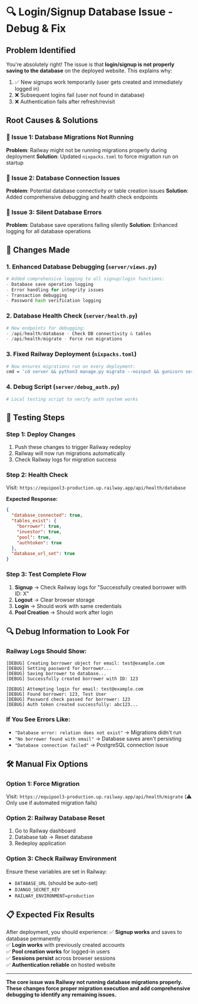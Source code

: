 # 🔍 Login/Signup Database Issue - Debug & Fix

## Problem Identified

You're absolutely right! The issue is that **login/signup is not properly saving to the database** on the deployed website. This explains why:

1. ✅ New signups work temporarily (user gets created and immediately logged in)
2. ❌ Subsequent logins fail (user not found in database)
3. ❌ Authentication fails after refresh/revisit

## Root Causes & Solutions

### 🎯 Issue 1: Database Migrations Not Running
**Problem**: Railway might not be running migrations properly during deployment
**Solution**: Updated `nixpacks.toml` to force migration run on startup

### 🎯 Issue 2: Database Connection Issues  
**Problem**: Potential database connectivity or table creation issues
**Solution**: Added comprehensive debugging and health check endpoints

### 🎯 Issue 3: Silent Database Errors
**Problem**: Database save operations failing silently
**Solution**: Enhanced logging for all database operations

## 🔧 Changes Made

### 1. Enhanced Database Debugging (`server/views.py`)
```python
# Added comprehensive logging to all signup/login functions:
- Database save operation logging
- Error handling for integrity issues
- Transaction debugging
- Password hash verification logging
```

### 2. Database Health Check (`server/health.py`)
```python
# New endpoints for debugging:
- /api/health/database - Check DB connectivity & tables
- /api/health/migrate - Force run migrations
```

### 3. Fixed Railway Deployment (`nixpacks.toml`)
```bash
# Now ensures migrations run on every deployment:
cmd = 'cd server && python3 manage.py migrate --noinput && gunicorn server.wsgi --bind 0.0.0.0:$PORT'
```

### 4. Debug Script (`server/debug_auth.py`)
```python
# Local testing script to verify auth system works
```

## 🚀 Testing Steps

### Step 1: Deploy Changes
1. Push these changes to trigger Railway redeploy
2. Railway will now run migrations automatically
3. Check Railway logs for migration success

### Step 2: Health Check
Visit: `https://equipool3-production.up.railway.app/api/health/database`

**Expected Response:**
```json
{
  "database_connected": true,
  "tables_exist": {
    "borrower": true,
    "investor": true, 
    "pool": true,
    "authtoken": true
  },
  "database_url_set": true
}
```

### Step 3: Test Complete Flow
1. **Signup** → Check Railway logs for "Successfully created borrower with ID: X"
2. **Logout** → Clear browser storage
3. **Login** → Should work with same credentials
4. **Pool Creation** → Should work after login

## 🔍 Debug Information to Look For

### Railway Logs Should Show:
```
[DEBUG] Creating borrower object for email: test@example.com
[DEBUG] Setting password for borrower...
[DEBUG] Saving borrower to database...
[DEBUG] Successfully created borrower with ID: 123

[DEBUG] Attempting login for email: test@example.com
[DEBUG] Found borrower: 123, Test User
[DEBUG] Password check passed for borrower: 123
[DEBUG] Auth token created successfully: abc123...
```

### If You See Errors Like:
- `"Database error: relation does not exist"` → Migrations didn't run
- `"No borrower found with email"` → Database saves aren't persisting
- `"Database connection failed"` → PostgreSQL connection issue

## 🛠️ Manual Fix Options

### Option 1: Force Migration
Visit: `https://equipool3-production.up.railway.app/api/health/migrate`
(⚠️ Only use if automated migration fails)

### Option 2: Railway Database Reset
1. Go to Railway dashboard
2. Database tab → Reset database  
3. Redeploy application

### Option 3: Check Railway Environment
Ensure these variables are set in Railway:
- `DATABASE_URL` (should be auto-set)
- `DJANGO_SECRET_KEY` 
- `RAILWAY_ENVIRONMENT=production`

## 📋 Expected Fix Results

After deployment, you should experience:
✅ **Signup works** and saves to database permanently  
✅ **Login works** with previously created accounts  
✅ **Pool creation works** for logged-in users  
✅ **Sessions persist** across browser sessions  
✅ **Authentication reliable** on hosted website

---

**The core issue was Railway not running database migrations properly. These changes force proper migration execution and add comprehensive debugging to identify any remaining issues.**
